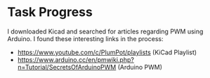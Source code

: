 # Task Progress

I downloaded Kicad and searched for articles regarding PWM using Arduino. I found these interesting links in the process:

* https://www.youtube.com/c/PlumPot/playlists (KiCad Playlist)
* https://www.arduino.cc/en/pmwiki.php?n=Tutorial/SecretsOfArduinoPWM (Arduino PWM)

